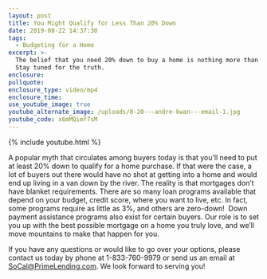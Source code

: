 ```yaml
---
layout: post
title: You Might Qualify for Less Than 20% Down
date: 2019-08-22 14:37:30
tags:
  - Budgeting for a Home
excerpt: >-
  The belief that you need 20% down to buy a home is nothing more than a myth!
  Stay tuned for the truth.
enclosure:
pullquote:
enclosure_type: video/mp4
enclosure_time:
use_youtube_image: true
youtube_alternate_image: /uploads/8-20---andre-kwan---email-1.jpg
youtube_code: x6mMQimf7sM
---
```


{% include youtube.html %}

A popular myth that circulates among buyers today is that you’ll need to put at least 20% down to qualify for a home purchase. If that were the case, a lot of buyers out there would have no shot at getting into a home and would end up living in a van down by the river. The reality is that mortgages don’t have blanket requirements. There are so many loan programs available that depend on your budget, credit score, where you want to live, etc. In fact, some programs require as little as 3%, and others are zero-down\! &nbsp;Down payment assistance programs also exist for certain buyers. Our role is to set you up with the best possible mortgage on a home you truly love, and we’ll move mountains to make that happen for you.

If you have any questions or would like to go over your options, please contact us today by phone at 1-833-760-9979 or send us an email at SoCal@PrimeLending.com. We look forward to serving you\!
